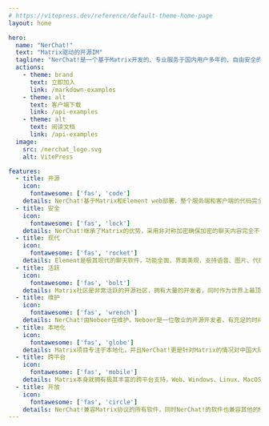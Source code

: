 ```yaml
---
# https://vitepress.dev/reference/default-theme-home-page
layout: home

hero:
  name: "NerChat!"
  text: "Matrix驱动的开源IM"
  tagline: "NerChat!是一个基于Matrix开发的、专业服务于国内用户多年的、自由安全的即时通信平台。"
  actions:
    - theme: brand
      text: 立即加入
      link: /markdown-examples
    - theme: alt
      text: 客户端下载
      link: /api-examples
    - theme: alt
      text: 阅读文档
      link: /api-examples
  image:
    src: /nerchat_logo.svg
    alt: VitePress

features:
  - title: 开源
    icon: 
      fontawesome: ['fas', 'code']
    details: NerChat!基于Matrix和Element web部署，整个服务端和客户端的代码完全开源
  - title: 安全
    icon:
      fontawesome: ['fas', 'lock']
    details: NerChat!继承了Matrix的优势，采用非对称加密确保加密的聊天内容完全不会被除聊天的参与者以外的人获得
  - title: 现代
    icon: 
      fontawesome: ['fas', 'rocket']
    details: Element是极其现代的聊天软件，功能全面，界面美观，支持语音、图片、代码、数学、markdown、文件等多种消息和视频会议
  - title: 活跃
    icon: 
      fontawesome: ['fas', 'bolt']
    details: Matrix社区是非常活跃的开源社区，拥有大量的开发者，同时作为世界上最顶尖的开放安全聊天系统开发团队，开发速度很快
  - title: 维护
    icon: 
      fontawesome: ['fas', 'wrench']
    details: NerChat!由Neboer在维护。Neboer是一位敬业的开源开发者，有充足的时间和精力来维护这项服务的正常运营
  - title: 本地化
    icon: 
      fontawesome: ['fas', 'globe']
    details: Matrix项目专注于本地化，并且NerChat!更是针对Matrix的情况对中国大陆地区的访问做了优化，可以流畅访问
  - title: 跨平台
    icon: 
      fontawesome: ['fas', 'mobile']
    details: Matrix本身就拥有极其丰富的跨平台支持，Web、Windows、Linux、MacOS、Android、ios等多端畅聊
  - title: 开放
    icon: 
      fontawesome: ['fas', 'circle']
    details: NerChat!兼容Matrix协议的所有软件，同时NerChat!的软件也兼容其他的Matrix服务器。NerChat!会促进Matrix在中国境内的快速传播。
---
```


